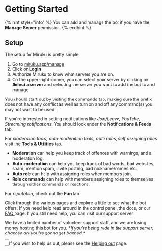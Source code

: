 # Getting Started

{% hint style="info" %}
&#x20;You can add and manage the bot if you have the **Manage Server** permission.
{% endhint %}

## Setup

The setup for Miruku is pretty simple.

1. Go to [miruku.app/manage](https://miruku.app/manage)
2. Click on **Login**
3. Authorize Miruku to know what servers you are on.&#x20;
4. On the upper-right-corner, you can select your server by clicking on **Select a server** and selecting the server you want to add the bot to and manage.

You should start out by visiting the commands tab, making sure the prefix does not have any conflict as well as turn on and off any command(s) you may not want to be used.&#x20;

If you're interested in setting notifications like _Join/Leave, YouTube, Streaming notifications._ You should look under the **Notifications & Feeds** tab.&#x20;

For _moderation tools, auto-moderation tools, auto roles, self assigning roles_ visit the **Tools & Utilities** tab.&#x20;

* **Moderation** can help you keep track of offences with warnings, and a moderation log.&#x20;
* **Auto-moderation** can help you keep track of bad words, bad websites, spam, mention spam, invite posting, bad nickname/names etc.&#x20;
* **Auto role** can help with assigning roles when members join.&#x20;
* **Role commands** can help with members assigning roles to themselves through either commands or reactions.&#x20;

For _reputation_, check out the **Fun** tab.&#x20;

Click through the various pages and explore a little to see what the bot offers. If you need help read around in the control panel, the docs, or our [FAQ ](others/frequent-searches.md)page. If you still need help, you can visit our support server.&#x20;

We have a limited number of volunteer support staff, and we are losing money hosting this bot for you. \*_If you're being rude in the support server, chances are you're gonna get banned.\*_ \
__\
__If you wish to help us out, please see the [Helping out](helping-out.md) page.
